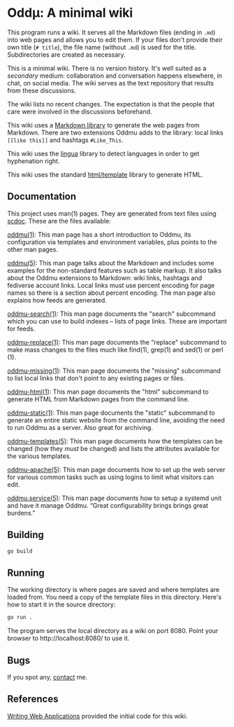 # Oddµ: A minimal wiki

This program runs a wiki. It serves all the Markdown files (ending in
`.md`) into web pages and allows you to edit them. If your files don't
provide their own title (`# title`), the file name (without `.md`) is
used for the title. Subdirectories are created as necessary.

This is a minimal wiki. There is no version history. It's well suited
as a *secondary* medium: collaboration and conversation happens
elsewhere, in chat, on social media. The wiki serves as the text
repository that results from these discussions.

The wiki lists no recent changes. The expectation is that the people
that care were involved in the discussions beforehand.

This wiki uses a [Markdown
library](https://github.com/gomarkdown/markdown) to generate the web
pages from Markdown. There are two extensions Oddmu adds to the
library: local links `[[like this]]` and hashtags `#Like_This`.

This wiki uses the [lingua](https://github.com/pemistahl/lingua-go)
library to detect languages in order to get hyphenation right.

This wiki uses the standard
[html/template](https://pkg.go.dev/html/template) library to generate
HTML.

## Documentation

This project uses man(1) pages. They are generated from text files
using [scdoc](https://git.sr.ht/~sircmpwn/scdoc). These are the files
available:

[oddmu(1)](/oddmu.git/blob/main/man/oddmu.1.txt): This man page has a
short introduction to Oddmu, its configuration via templates and
environment variables, plus points to the other man pages.

[oddmu(5)](/oddmu.git/blob/main/man/oddmu.5.txt): This man page talks
about the Markdown and includes some examples for the non-standard
features such as table markup. It also talks about the Oddmu
extensions to Markdown: wiki links, hashtags and fediverse account
links. Local links must use percent encoding for page names so there
is a section about percent encoding. The man page also explains how
feeds are generated.

[oddmu-search(1)](/oddmu.git/blob/main/man/oddmu-search.1.txt): This
man page documents the "search" subcommand which you can use to build
indexes – lists of page links. These are important for feeds.

[oddmu-replace(1)](/oddmu.git/blob/main/man/oddmu-replace.1.txt): This
man page documents the "replace" subcommand to make mass changes to
the files much like find(1), grep(1) and sed(1) or perl (1).

[oddmu-missing(1)](/oddmu.git/blob/main/man/oddmu-missing.1.txt): This
man page documents the "missing" subcommand to list local links that
don't point to any existing pages or files.

[oddmu-html(1)](/oddmu.git/blob/main/man/oddmu-html.1.txt): This man
page documents the "html" subcommand to generate HTML from Markdown
pages from the command line.

[oddmu-static(1)](/oddmu.git/blob/main/man/oddmu-static.1.txt): This
man page documents the "static" subcommand to generate an entire
static website from the command line, avoiding the need to run Oddmu
as a server. Also great for archiving.

[oddmu-templates(5)](/oddmu.git/blob/main/man/oddmu-templates.5.txt):
This man page documents how the templates can be changed (how they
*must* be changed) and lists the attributes available for the various
templates.

[oddmu-apache(5)](/oddmu.git/blob/main/man/oddmu-apache.5.txt): This
man page documents how to set up the web server for various common
tasks such as using logins to limit what visitors can edit.

[oddmu.service(5)](/oddmu.git/blob/main/man/oddmu.service.5.txt): This
man page documents how to setup a systemd unit and have it manage
Oddmu. “Great configurability brings brings great burdens.”

## Building

```sh
go build
```

## Running

The working directory is where pages are saved and where templates are
loaded from. You need a copy of the template files in this directory.
Here's how to start it in the source directory:

```sh
go run .
```

The program serves the local directory as a wiki on port 8080. Point
your browser to http://localhost:8080/ to use it.

## Bugs

If you spot any, [contact](https://alexschroeder.ch/wiki/Contact) me.

## References

[Writing Web Applications](https://golang.org/doc/articles/wiki/)
provided the initial code for this wiki.

